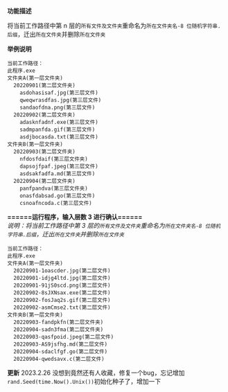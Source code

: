**功能描述**

将当前工作路径中第 n 层的`所有文件及文件夹`重命名为`所在文件夹名-8 位随机字符串.后缀`，迁出`所在文件夹`并删除`所在文件夹`

**举例说明**

    当前工作路径：
    此程序.exe
    文件夹A(第一层文件夹)
      20220901(第二层文件夹)
        asdohasisaf.jpg(第三层文件)
        qweqwrasdfas.jpg(第三层文件)
        sandaofdna.png(第三层文件)
      20220902(第二层文件夹)
        adasknfadnf.exe(第三层文件)
        sadmpanfda.gif(第三层文件)
        asdjbocasda.txt(第三层文件)
    文件夹B(第一层文件夹)
      20220903(第二层文件夹)
        nfdosfdaif(第三层文件夹)
        dapsojfpaf.jpeg(第三层文件)
        asdsakfadfa.md(第三层文件)
      20220904(第二层文件夹)
        panfpandva(第三层文件夹)
        onasfdabsad.go(第三层文件)
        csnoafncoda.c(第三层文件)

**======运行程序，输入层数 3 进行确认======**  
_说明：将当前工作路径中第 3 层的`所有文件及文件夹`重命名为`所在文件夹名-8 位随机字符串.后缀`，迁出`所在文件夹`并删除`所在文件夹`_

    当前工作路径：
    此程序.exe
    文件夹A(第一层文件夹)
      20220901-1oascder.jpg(第二层文件)
      20220901-idjg4ltd.jpg(第二层文件)
      20220901-91jS0scd.png(第二层文件)
      20220902-8sJXNsax.exe(第二层文件)
      20220902-fosJaq2s.gif(第二层文件)
      20220902-asmCmse2.txt(第二层文件)
    文件夹B(第一层文件夹)
      20220903-fandpkfn(第二层文件夹)
      20220904-sadn3fma(第二层文件夹)
      20220903-qasfpoid.jpeg(第二层文件)
      20220903-AS9jsfhg.md(第二层文件)
      20220904-sdaclfgf.go(第二层文件)
      20220904-qwedsavx.c(第二层文件)

**更新**
2023.2.26
没想到竟然还有人收藏，修复一个bug，忘记增加`rand.Seed(time.Now().Unix())`初始化种子了，增加一下
